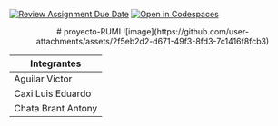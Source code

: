 [![Review Assignment Due Date](https://classroom.github.com/assets/deadline-readme-button-22041afd0340ce965d47ae6ef1cefeee28c7c493a6346c4f15d667ab976d596c.svg)](https://classroom.github.com/a/OT8lK55O)
[![Open in Codespaces](https://classroom.github.com/assets/launch-codespace-2972f46106e565e64193e422d61a12cf1da4916b45550586e14ef0a7c637dd04.svg)](https://classroom.github.com/open-in-codespaces?assignment_repo_id=15604050)


<div align="center">
# proyecto-RUMI
![image](https://github.com/user-attachments/assets/2f5eb2d2-d671-49f3-8fd3-7c1416f8fcb3)
  
| Integrantes          |
|----------------------|
| Aguilar Victor       |
| Caxi Luis Eduardo    |
| Chata Brant Antony   |

</div>

